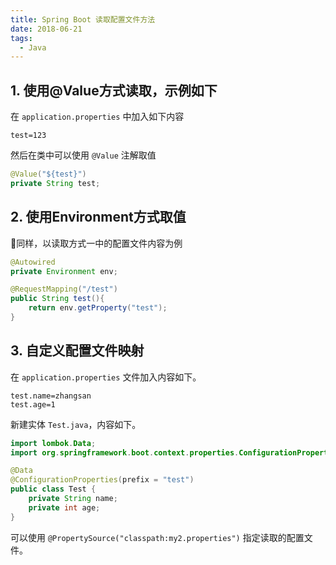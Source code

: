 ```yaml
---
title: Spring Boot 读取配置文件方法
date: 2018-06-21
tags:
  - Java
---
```



## 1. 使用@Value方式读取，示例如下

在 `application.properties` 中加入如下内容

```
test=123
```

然后在类中可以使用 `@Value` 注解取值

```java
@Value("${test}")
private String test;
```

## 2. 使用Environment方式取值

同样，以读取方式一中的配置文件内容为例

```java
@Autowired
private Environment env;

@RequestMapping("/test")
public String test(){
    return env.getProperty("test");
}
```

## 3. 自定义配置文件映射

在 `application.properties` 文件加入内容如下。

```
test.name=zhangsan
test.age=1
```

新建实体 `Test.java`，内容如下。

```java
import lombok.Data;
import org.springframework.boot.context.properties.ConfigurationProperties;

@Data
@ConfigurationProperties(prefix = "test")
public class Test {
    private String name;
    private int age;
}

```

可以使用 `@PropertySource("classpath:my2.properties")` 指定读取的配置文件。
